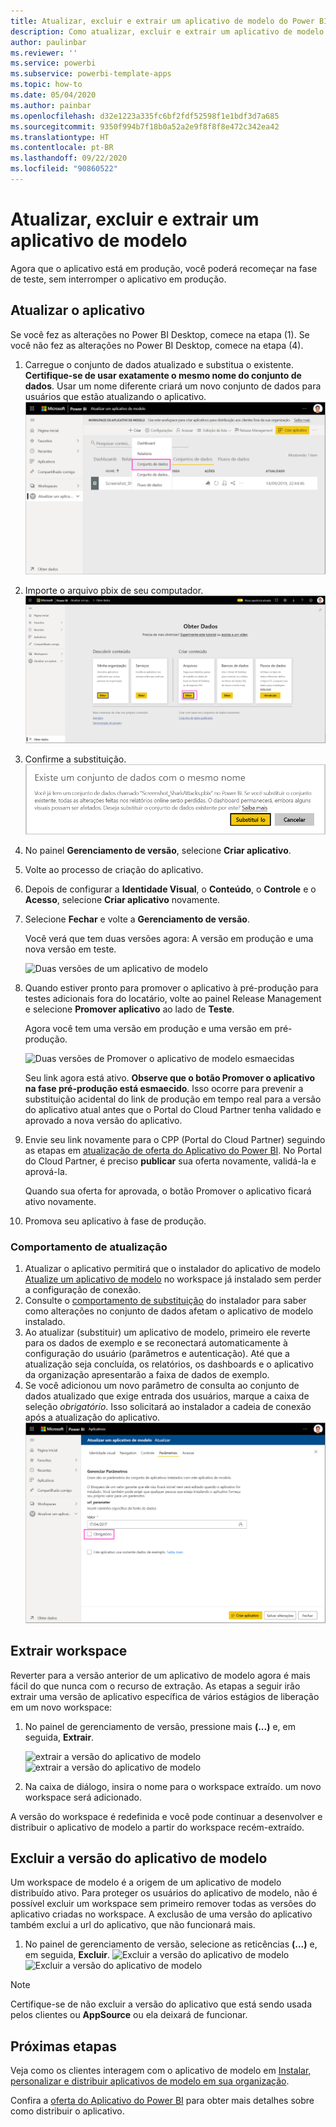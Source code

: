 ```yaml
---
title: Atualizar, excluir e extrair um aplicativo de modelo do Power BI
description: Como atualizar, excluir e extrair um aplicativo de modelo.
author: paulinbar
ms.reviewer: ''
ms.service: powerbi
ms.subservice: powerbi-template-apps
ms.topic: how-to
ms.date: 05/04/2020
ms.author: painbar
ms.openlocfilehash: d32e1223a335fc6bf2fdf52598f1e1bdf3d7a685
ms.sourcegitcommit: 9350f994b7f18b0a52a2e9f8f8f8e472c342ea42
ms.translationtype: HT
ms.contentlocale: pt-BR
ms.lasthandoff: 09/22/2020
ms.locfileid: "90860522"
---
```

# <a name="update-delete-and-extract-template-app"></a>Atualizar, excluir e extrair um aplicativo de modelo

Agora que o aplicativo está em produção, você poderá recomeçar na fase de teste, sem interromper o aplicativo em produção.
## <a name="update-your-app"></a>Atualizar o aplicativo

Se você fez as alterações no Power BI Desktop, comece na etapa (1). Se você não fez as alterações no Power BI Desktop, comece na etapa (4).

1. Carregue o conjunto de dados atualizado e substitua o existente. **Certifique-se de usar exatamente o mesmo nome do conjunto de dados**. Usar um nome diferente criará um novo conjunto de dados para usuários que estão atualizando o aplicativo.
![substituir conjunto de dados](media/service-template-apps-update-extract-delete/power-bi-template-app-upload-dataset.png)
1. Importe o arquivo pbix de seu computador.
![substituir conjunto de dados](media/service-template-apps-update-extract-delete/power-bi-template-app-upload-dataset2.png)
1. Confirme a substituição.
![substituir conjunto de dados](media/service-template-apps-update-extract-delete/power-bi-template-app-upload-dataset3.png)

1. No painel **Gerenciamento de versão**, selecione **Criar aplicativo**.
1. Volte ao processo de criação do aplicativo.
1. Depois de configurar a **Identidade Visual**, o **Conteúdo**, o **Controle** e o **Acesso**, selecione **Criar aplicativo** novamente.
1. Selecione **Fechar** e volte a **Gerenciamento de versão**.

   Você verá que tem duas versões agora: A versão em produção e uma nova versão em teste.

    ![Duas versões de um aplicativo de modelo](media/service-template-apps-update-extract-delete/power-bi-template-app-update1.png)

1. Quando estiver pronto para promover o aplicativo à pré-produção para testes adicionais fora do locatário, volte ao painel Release Management e selecione **Promover aplicativo** ao lado de **Teste**.

   Agora você tem uma versão em produção e uma versão em pré-produção.

   ![Duas versões de Promover o aplicativo de modelo esmaecidas](media/service-template-apps-update-extract-delete/power-bi-template-app-update2.png)

   Seu link agora está ativo. **Observe que o botão Promover o aplicativo na fase pré-produção está esmaecido**. Isso ocorre para prevenir a substituição acidental do link de produção em tempo real para a versão do aplicativo atual antes que o Portal do Cloud Partner tenha validado e aprovado a nova versão do aplicativo.

1. Envie seu link novamente para o CPP (Portal do Cloud Partner) seguindo as etapas em [atualização de oferta do Aplicativo do Power BI](/azure/marketplace/cloud-partner-portal/power-bi/cpp-update-existing-offer). No Portal do Cloud Partner, é preciso **publicar** sua oferta novamente, validá-la e aprová-la.

   Quando sua oferta for aprovada, o botão Promover o aplicativo ficará ativo novamente. 
1. Promova seu aplicativo à fase de produção.
   
### <a name="update-behavior"></a>Comportamento de atualização

1. Atualizar o aplicativo permitirá que o instalador do aplicativo de modelo [Atualize um aplicativo de modelo](service-template-apps-install-distribute.md#update-a-template-app) no workspace já instalado sem perder a configuração de conexão.
1. Consulte o [comportamento de substituição](service-template-apps-install-distribute.md#overwrite-behavior) do instalador para saber como alterações no conjunto de dados afetam o aplicativo de modelo instalado.
1. Ao atualizar (substituir) um aplicativo de modelo, primeiro ele reverte para os dados de exemplo e se reconectará automaticamente à configuração do usuário (parâmetros e autenticação). Até que a atualização seja concluída, os relatórios, os dashboards e o aplicativo da organização apresentarão a faixa de dados de exemplo.
1. Se você adicionou um novo parâmetro de consulta ao conjunto de dados atualizado que exige entrada dos usuários, marque a caixa de seleção *obrigatório*. Isso solicitará ao instalador a cadeia de conexão após a atualização do aplicativo.
 ![parâmetros obrigatórios](media/service-template-apps-update-extract-delete/power-bi-template-app-upload-dataset4.png)

## <a name="extract-workspace"></a>Extrair workspace
Reverter para a versão anterior de um aplicativo de modelo agora é mais fácil do que nunca com o recurso de extração. As etapas a seguir irão extrair uma versão de aplicativo específica de vários estágios de liberação em um novo workspace:

1. No painel de gerenciamento de versão, pressione mais **(...)** e, em seguida, **Extrair**.

    ![extrair a versão do aplicativo de modelo](media/service-template-apps-update-extract-delete/power-bi-template-app-extract.png) ![extrair a versão do aplicativo de modelo](media/service-template-apps-update-extract-delete/power-bi-template-app-extract-dialog.png)
2. Na caixa de diálogo, insira o nome para o workspace extraído. um novo workspace será adicionado.

A versão do workspace é redefinida e você pode continuar a desenvolver e distribuir o aplicativo de modelo a partir do workspace recém-extraído.

## <a name="delete-template-app-version"></a>Excluir a versão do aplicativo de modelo
Um workspace de modelo é a origem de um aplicativo de modelo distribuído ativo. Para proteger os usuários do aplicativo de modelo, não é possível excluir um workspace sem primeiro remover todas as versões do aplicativo criadas no workspace.
A exclusão de uma versão do aplicativo também exclui a url do aplicativo, que não funcionará mais.

1. No painel de gerenciamento de versão, selecione as reticências **(...)**  e, em seguida, **Excluir**.
 ![Excluir a versão do aplicativo de modelo](media/service-template-apps-update-extract-delete/power-bi-template-app-delete.png)
 ![Excluir a versão do aplicativo de modelo](media/service-template-apps-update-extract-delete/power-bi-template-app-delete-dialog.png)

>[!NOTE]
>Certifique-se de não excluir a versão do aplicativo que está sendo usada pelos clientes ou **AppSource** ou ela deixará de funcionar.

## <a name="next-steps"></a>Próximas etapas

Veja como os clientes interagem com o aplicativo de modelo em [Instalar, personalizar e distribuir aplicativos de modelo em sua organização](service-template-apps-install-distribute.md).

Confira a [oferta do Aplicativo do Power BI](/azure/marketplace/cloud-partner-portal/power-bi/cpp-power-bi-offer) para obter mais detalhes sobre como distribuir o aplicativo.